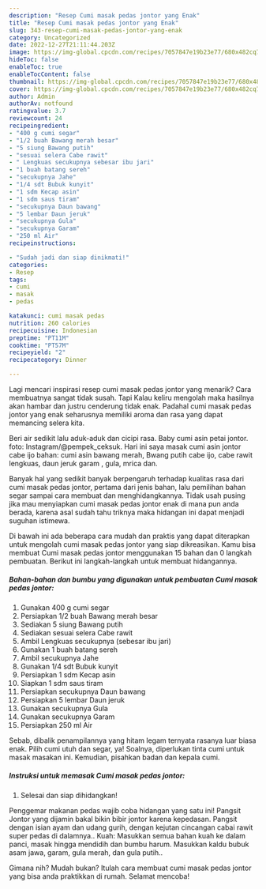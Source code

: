 ```yaml
---
description: "Resep Cumi masak pedas jontor yang Enak"
title: "Resep Cumi masak pedas jontor yang Enak"
slug: 343-resep-cumi-masak-pedas-jontor-yang-enak
category: Uncategorized
date: 2022-12-27T21:11:44.203Z
image: https://img-global.cpcdn.com/recipes/7057847e19b23e77/680x482cq70/cumi-masak-pedas-jontor-foto-resep-utama.jpg
hideToc: false
enableToc: true
enableTocContent: false
thumbnail: https://img-global.cpcdn.com/recipes/7057847e19b23e77/680x482cq70/cumi-masak-pedas-jontor-foto-resep-utama.jpg
cover: https://img-global.cpcdn.com/recipes/7057847e19b23e77/680x482cq70/cumi-masak-pedas-jontor-foto-resep-utama.jpg
author: Admin
authorAv: notfound
ratingvalue: 3.7
reviewcount: 24
recipeingredient:
- "400 g cumi segar"
- "1/2 buah Bawang merah besar"
- "5 siung Bawang putih"
- "sesuai selera Cabe rawit"
- " Lengkuas secukupnya sebesar ibu jari"
- "1 buah batang sereh"
- "secukupnya Jahe"
- "1/4 sdt Bubuk kunyit"
- "1 sdm Kecap asin"
- "1 sdm saus tiram"
- "secukupnya Daun bawang"
- "5 lembar Daun jeruk"
- "secukupnya Gula"
- "secukupnya Garam"
- "250 ml Air"
recipeinstructions:

- "Sudah jadi dan siap dinikmati!"
categories:
- Resep
tags:
- cumi
- masak
- pedas

katakunci: cumi masak pedas 
nutrition: 260 calories
recipecuisine: Indonesian
preptime: "PT11M"
cooktime: "PT57M"
recipeyield: "2"
recipecategory: Dinner

---
```



Lagi mencari inspirasi resep cumi masak pedas jontor yang menarik? Cara membuatnya sangat tidak susah. Tapi Kalau keliru mengolah maka hasilnya akan hambar dan justru cenderung tidak enak. Padahal cumi masak pedas jontor yang enak seharusnya memiliki aroma dan rasa yang dapat memancing selera kita.


Beri air sedikit lalu aduk-aduk dan cicipi rasa. Baby cumi asin petai jontor. foto: Instagram/@pempek_ceksuk. Hari ini saya masak cumi asin jontor cabe ijo bahan: cumi asin bawang merah, Bwang putih cabe ijo, cabe rawit lengkuas, daun jeruk garam , gula, mrica dan.

Banyak hal yang sedikit banyak berpengaruh terhadap kualitas rasa dari cumi masak pedas jontor, pertama dari jenis bahan, lalu pemilihan bahan segar sampai cara membuat dan menghidangkannya. Tidak usah pusing jika mau menyiapkan cumi masak pedas jontor enak di mana pun anda berada, karena asal sudah tahu triknya maka hidangan ini dapat menjadi suguhan istimewa.


Di bawah ini ada beberapa cara mudah dan praktis yang dapat diterapkan untuk mengolah cumi masak pedas jontor yang siap dikreasikan. Kamu bisa membuat Cumi masak pedas jontor menggunakan 15 bahan dan 0 langkah pembuatan. Berikut ini langkah-langkah untuk membuat hidangannya.

<!--inarticleads1-->

##### Bahan-bahan dan bumbu yang digunakan untuk pembuatan Cumi masak pedas jontor:

1. Gunakan 400 g cumi segar
1. Persiapkan 1/2 buah Bawang merah besar
1. Sediakan 5 siung Bawang putih
1. Sediakan sesuai selera Cabe rawit
1. Ambil  Lengkuas secukupnya (sebesar ibu jari)
1. Gunakan 1 buah batang sereh
1. Ambil secukupnya Jahe
1. Gunakan 1/4 sdt Bubuk kunyit
1. Persiapkan 1 sdm Kecap asin
1. Siapkan 1 sdm saus tiram
1. Persiapkan secukupnya Daun bawang
1. Persiapkan 5 lembar Daun jeruk
1. Gunakan secukupnya Gula
1. Gunakan secukupnya Garam
1. Persiapkan 250 ml Air


Sebab, dibalik penampilannya yang hitam legam ternyata rasanya luar biasa enak. Pilih cumi utuh dan segar, ya! Soalnya, diperlukan tinta cumi untuk masak masakan ini. Kemudian, pisahkan badan dan kepala cumi. 

<!--inarticleads2-->

##### Instruksi untuk memasak Cumi masak pedas jontor:


1. Selesai dan siap dihidangkan!

Penggemar makanan pedas wajib coba hidangan yang satu ini! Pangsit Jontor yang dijamin bakal bikin bibir jontor karena kepedasan. Pangsit dengan isian ayam dan udang gurih, dengan kejutan cincangan cabai rawit super pedas di dalamnya.. Kuah: Masukkan semua bahan kuah ke dalam panci, masak hingga mendidih dan bumbu harum. Masukkan kaldu bubuk asam jawa, garam, gula merah, dan gula putih.. 

Gimana nih? Mudah bukan? Itulah cara membuat cumi masak pedas jontor yang bisa anda praktikkan di rumah. Selamat mencoba!
